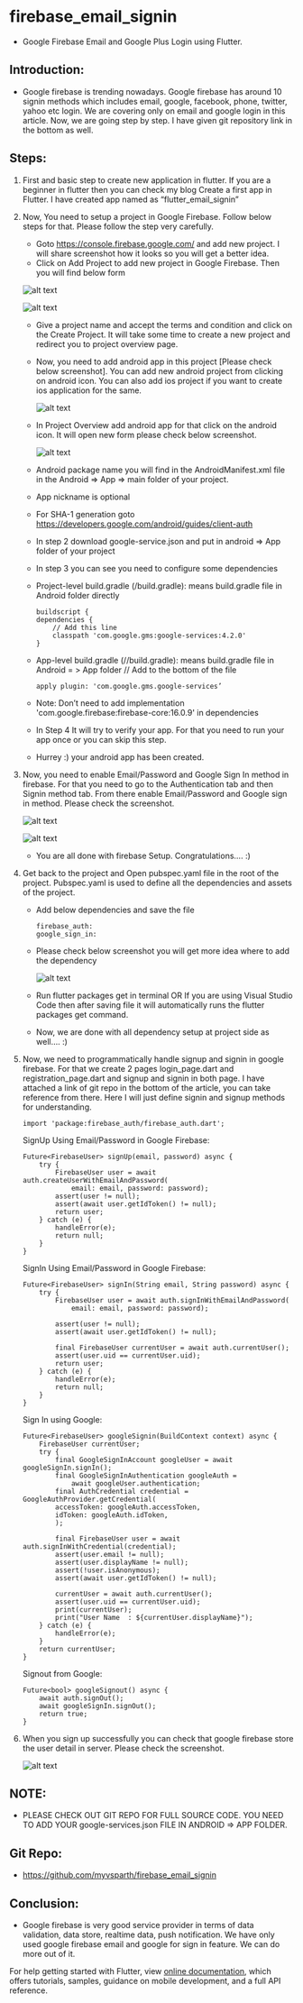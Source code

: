 # firebase_email_signin

- Google Firebase Email and Google Plus Login using Flutter. 

## Introduction:

- Google firebase is trending nowadays. Google firebase has around 10 signin methods which includes email, google, facebook, phone, twitter, yahoo etc login. We are covering only on email and google login in this article. Now, we are going step by step. I have given git repository link in the bottom as well.

## Steps:
1. First and basic step to create new application in flutter. If you are a beginner in flutter then you can check my blog Create a first app in Flutter. I have created app named as “flutter_email_signin”
2. Now, You need to setup a project in Google Firebase. Follow below steps for that. Please follow the step very carefully.
    -   Goto https://console.firebase.google.com/ and add new project. I will share screenshot how it looks so you will get a better idea.
    -   Click on Add Project to add new project in Google Firebase. Then you will find below form
 
    ![alt text](https://raw.githubusercontent.com/myvsparth/firebase_email_signin/master/screenshots/1.png)

    ![alt text](https://raw.githubusercontent.com/myvsparth/firebase_email_signin/master/screenshots/2.png)

    -   Give a project name and accept the terms and condition and click on the Create Project. It will take some time to create a new project and redirect you to project overview page.

    -   Now, you need to add android app in this project [Please check below screenshot]. You can add new android project from clicking on android icon. You can also add ios project if you want to create ios application for the same.

        ![alt text](https://raw.githubusercontent.com/myvsparth/firebase_email_signin/master/screenshots/3.png)

    -   In Project Overview add android app for that click on the android icon. It will open new form please check below screenshot.

        ![alt text](https://raw.githubusercontent.com/myvsparth/firebase_email_signin/master/screenshots/4.png)
 
    -   Android package name you will find in the AndroidManifest.xml file in the Android => App => main folder of your project.
    -   App nickname is optional
    -   For SHA-1 generation goto https://developers.google.com/android/guides/client-auth

    -   In step 2 download google-service.json and put in android => App folder of your project
    -   In step 3 you can see you need to configure some dependencies
    -   Project-level build.gradle (<project>/build.gradle): means build.gradle file in Android folder directly
        ```
        buildscript {
        dependencies {
            // Add this line
            classpath 'com.google.gms:google-services:4.2.0'    
        }
        ```
    -   App-level build.gradle (<project>/<app-module>/build.gradle): means build.gradle file in Android = > App folder
        // Add to the bottom of the file
        ```
        apply plugin: 'com.google.gms.google-services’
        ```

    -   Note: Don’t need to add  implementation 'com.google.firebase:firebase-core:16.0.9' in dependencies
    -   In Step 4 It will try to verify your app. For that you need to run your app once or you can skip this step.
    -   Hurrey :) your android app has been created.


3. Now, you need to enable Email/Password and Google Sign In method in firebase. For that you need to go to the Authentication tab and then Signin method tab. From there enable Email/Password and Google sign in method. Please check the screenshot.

    ![alt text](https://raw.githubusercontent.com/myvsparth/firebase_email_signin/master/screenshots/5.png)

    ![alt text](https://raw.githubusercontent.com/myvsparth/firebase_email_signin/master/screenshots/8.png)

    -   You are all done with firebase Setup. Congratulations…. :)

4. Get back to the project and Open pubspec.yaml file in the root of the project. Pubspec.yaml is used to define all the dependencies and assets of the project.

    -   Add below dependencies and save the file
        ```
        firebase_auth:
        google_sign_in:
        ```
    -   Please check below screenshot you will get more idea where to add the dependency

        ![alt text](https://raw.githubusercontent.com/myvsparth/firebase_email_signin/master/screenshots/6.png)

    -   Run flutter packages get in terminal OR If you are using Visual Studio Code then after saving file it will automatically runs the flutter packages get command.

    -   Now, we are done with all dependency setup at project side as well…. :)

5. Now, we need to programmatically handle signup and signin in google firebase. For that we create 2 pages login_page.dart and registration_page.dart and signup and signin in both page. I have attached a link of git repo in the bottom of the article, you can take reference from there. Here I will just define signin and signup methods for understanding.

    ```
    import 'package:firebase_auth/firebase_auth.dart';
    ```

    SignUp Using Email/Password in Google Firebase:

    ```
    Future<FirebaseUser> signUp(email, password) async {
        try {
            FirebaseUser user = await auth.createUserWithEmailAndPassword(
                email: email, password: password);
            assert(user != null);
            assert(await user.getIdToken() != null);
            return user;
        } catch (e) {
            handleError(e);
            return null;
        }
    }
    ```
 

    SignIn Using Email/Password in Google Firebase:

    ```
    Future<FirebaseUser> signIn(String email, String password) async {
        try {
            FirebaseUser user = await auth.signInWithEmailAndPassword(
                email: email, password: password);

            assert(user != null);
            assert(await user.getIdToken() != null);

            final FirebaseUser currentUser = await auth.currentUser();
            assert(user.uid == currentUser.uid);
            return user;
        } catch (e) {
            handleError(e);
            return null;
        }
    }
    ```

    Sign In using Google:
    
    ```
    Future<FirebaseUser> googleSignin(BuildContext context) async {
        FirebaseUser currentUser;
        try {
            final GoogleSignInAccount googleUser = await googleSignIn.signIn();
            final GoogleSignInAuthentication googleAuth =
                await googleUser.authentication;
            final AuthCredential credential = GoogleAuthProvider.getCredential(
            accessToken: googleAuth.accessToken,
            idToken: googleAuth.idToken,
            );

            final FirebaseUser user = await auth.signInWithCredential(credential);
            assert(user.email != null);
            assert(user.displayName != null);
            assert(!user.isAnonymous);
            assert(await user.getIdToken() != null);

            currentUser = await auth.currentUser();
            assert(user.uid == currentUser.uid);
            print(currentUser);
            print("User Name  : ${currentUser.displayName}");
        } catch (e) {
            handleError(e);
        }
        return currentUser;
    }
    ```

    Signout from Google:
		
    ```
    Future<bool> googleSignout() async {
        await auth.signOut();
        await googleSignIn.signOut();
        return true;
    }
    ```
 
6. When you sign up successfully you can check that google firebase store the user detail in server. Please check the screenshot.

    ![alt text](https://raw.githubusercontent.com/myvsparth/firebase_email_signin/master/screenshots/7.png)

## NOTE:
-   PLEASE CHECK OUT GIT REPO FOR FULL SOURCE CODE. YOU NEED TO ADD YOUR google-services.json FILE IN ANDROID => APP FOLDER.

## Git Repo:
-   https://github.com/myvsparth/firebase_email_signin

## Conclusion:
- Google firebase is very good service provider in terms of data validation, data store, realtime data, push notification. We have only used google firebase email and google for sign in feature. We can do more out of it.


For help getting started with Flutter, view 
[online documentation](https://flutter.dev/docs), which offers tutorials, 
samples, guidance on mobile development, and a full API reference.
